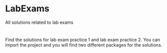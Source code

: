 # LabExams
All solutions related to lab exams
#

Find the solutions for lab exam practice 1 and lab exam practice 2.
You can import the project and you will find two different packages for the solutions.
